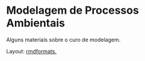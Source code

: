 # Modelagem de Processos Ambientais

Alguns materiais sobre o curo de modelagem.

Layout: [rmdformats.](https://github.com/juba/rmdformats)
